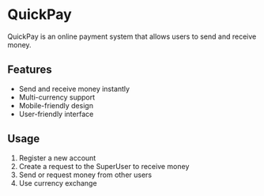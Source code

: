 # QuickPay

QuickPay is an online payment system that allows users to send and receive money.

## Features
- Send and receive money instantly
- Multi-currency support
- Mobile-friendly design
- User-friendly interface

## Usage
1. Register a new account
2. Create a request to the SuperUser to receive money
3. Send or request money from other users
4. Use currency exchange
